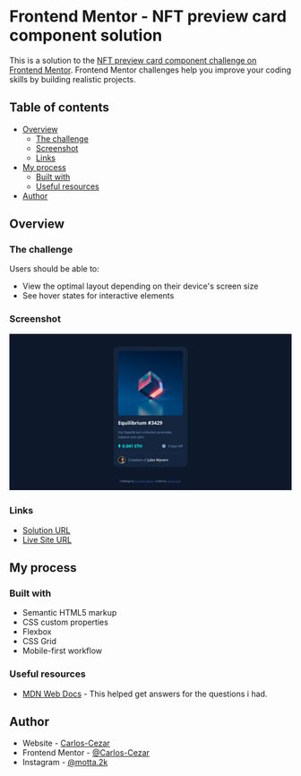 # Frontend Mentor - NFT preview card component solution

This is a solution to the [NFT preview card component challenge on Frontend Mentor](https://www.frontendmentor.io/challenges/nft-preview-card-component-SbdUL_w0U). Frontend Mentor challenges help you improve your coding skills by building realistic projects. 

## Table of contents

- [Overview](#overview)
  - [The challenge](#the-challenge)
  - [Screenshot](#screenshot)
  - [Links](#links)
- [My process](#my-process)
  - [Built with](#built-with)
  - [Useful resources](#useful-resources)
- [Author](#author)


## Overview

### The challenge

Users should be able to:

- View the optimal layout depending on their device's screen size
- See hover states for interactive elements

### Screenshot

![](./screenshot.jpg)


### Links

- [Solution URL](https://github.com/Carlos-Cezar/fem-nft-preview-card-component)
- [Live Site URL](https://carlos-cezar.github.io/fem-nft-preview-card-component/)

## My process

### Built with

- Semantic HTML5 markup
- CSS custom properties
- Flexbox
- CSS Grid
- Mobile-first workflow

### Useful resources

- [MDN Web Docs](https://developer.mozilla.org/en-US/) - This helped get answers for the questions i had.

## Author

- Website - [Carlos-Cezar](https://github.com/Carlos-Cezar)
- Frontend Mentor - [@Carlos-Cezar](https://www.frontendmentor.io/profile/Carlos-Cezar)
- Instagram - [@motta.2k](www.instagram.com/motta.2k/?theme=dark)
